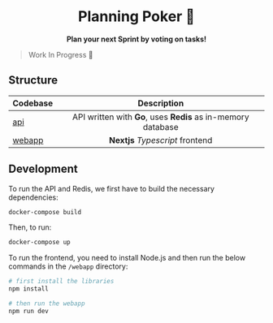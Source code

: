 <h1 align="center">
Planning Poker 🎲
</h1>

<p align="center">
  <strong>Plan your next Sprint by voting on tasks!</strong>
</p>

> Work In Progress 👷
## Structure

| Codebase         |                          Description                          |
| :--------------- | :-----------------------------------------------------------: |
| [api](api)       | API written with **Go**, uses **Redis** as in-memory database |
| [webapp](webapp) |               **Nextjs** *Typescript* frontend                |

## Development

To run the API and Redis, we first have to build the necessary dependencies:

```sh
docker-compose build
```

Then, to run:

```sh
docker-compose up
```

To run the frontend, you need to install Node.js and then run the below commands in the `/webapp` directory:

```sh
# first install the libraries
npm install

# then run the webapp
npm run dev
```
